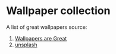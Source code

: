 # Wallpaper collection

A list of great wallpapers source:
1. [Wallpapers are Great](https://drive.google.com/drive/folders/1kbMzjO87XI9Abj3AG5zCtaaxQkRgBBaV)
2. [unsplash](https://unsplash.com)
